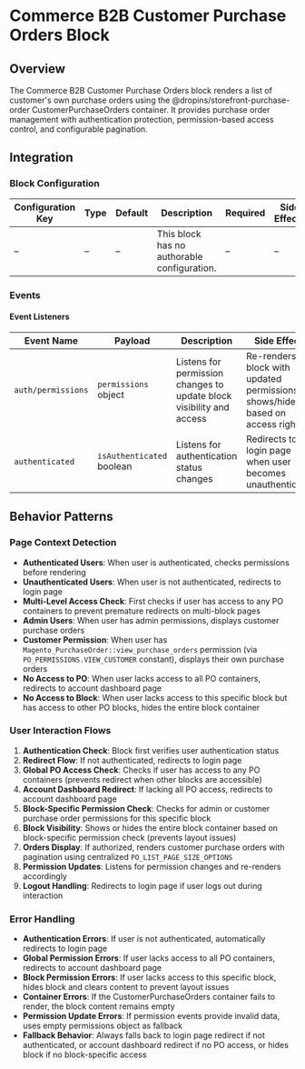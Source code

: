 # Commerce B2B Customer Purchase Orders Block

## Overview

The Commerce B2B Customer Purchase Orders block renders a list of customer's own purchase orders using the @dropins/storefront-purchase-order CustomerPurchaseOrders container. It provides purchase order management with authentication protection, permission-based access control, and configurable pagination.

## Integration

### Block Configuration

| Configuration Key | Type | Default | Description                                 | Required | Side Effects |
| ----------------- | ---- | ------- | ------------------------------------------- | -------- | ------------ |
| –                 | –    | –       | This block has no authorable configuration. | –        | –            |

<!-- ### URL Parameters

No URL parameters directly affect this block's behavior. -->

<!-- ### Local Storage

No localStorage keys are used by this block. -->

### Events

#### Event Listeners

| Event Name         | Payload                   | Description                                                          | Side Effects                                                                      |
| ------------------ | ------------------------- | -------------------------------------------------------------------- | --------------------------------------------------------------------------------- |
| `auth/permissions` | `permissions` object      | Listens for permission changes to update block visibility and access | Re-renders the block with updated permissions, shows/hides based on access rights |
| `authenticated`    | `isAuthenticated` boolean | Listens for authentication status changes                            | Redirects to login page when user becomes unauthenticated                         |

<!-- #### Event Emitters

No events are emitted by this block. -->

## Behavior Patterns

### Page Context Detection

- **Authenticated Users**: When user is authenticated, checks permissions before rendering
- **Unauthenticated Users**: When user is not authenticated, redirects to login page
- **Multi-Level Access Check**: First checks if user has access to any PO containers to prevent premature redirects on multi-block pages
- **Admin Users**: When user has admin permissions, displays customer purchase orders
- **Customer Permission**: When user has `Magento_PurchaseOrder::view_purchase_orders` permission (via `PO_PERMISSIONS.VIEW_CUSTOMER` constant), displays their own purchase orders
- **No Access to PO**: When user lacks access to all PO containers, redirects to account dashboard page
- **No Access to Block**: When user lacks access to this specific block but has access to other PO blocks, hides the entire block container

### User Interaction Flows

1. **Authentication Check**: Block first verifies user authentication status
2. **Redirect Flow**: If not authenticated, redirects to login page
3. **Global PO Access Check**: Checks if user has access to any PO containers (prevents redirect when other blocks are accessible)
4. **Account Dashboard Redirect**: If lacking all PO access, redirects to account dashboard page
5. **Block-Specific Permission Check**: Checks for admin or customer purchase order permissions for this specific block
6. **Block Visibility**: Shows or hides the entire block container based on block-specific permission check (prevents layout issues)
7. **Orders Display**: If authorized, renders customer purchase orders with pagination using centralized `PO_LIST_PAGE_SIZE_OPTIONS`
8. **Permission Updates**: Listens for permission changes and re-renders accordingly
9. **Logout Handling**: Redirects to login page if user logs out during interaction

### Error Handling

- **Authentication Errors**: If user is not authenticated, automatically redirects to login page
- **Global Permission Errors**: If user lacks access to all PO containers, redirects to account dashboard page
- **Block Permission Errors**: If user lacks access to this specific block, hides block and clears content to prevent layout issues
- **Container Errors**: If the CustomerPurchaseOrders container fails to render, the block content remains empty
- **Permission Update Errors**: If permission events provide invalid data, uses empty permissions object as fallback
- **Fallback Behavior**: Always falls back to login page redirect if not authenticated, or account dashboard redirect if no PO access, or hides block if no block-specific access

